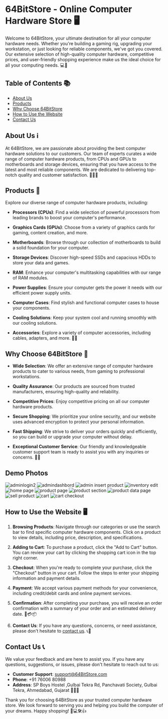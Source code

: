 
# 64BitStore - Online Computer Hardware Store 🖥️

Welcome to 64BitStore, your ultimate destination for all your computer hardware needs. Whether you're building a gaming rig, upgrading your workstation, or just looking for reliable components, we've got you covered. Our extensive selection of high-quality computer hardware, competitive prices, and user-friendly shopping experience make us the ideal choice for all your computing needs. 💻🔧

## Table of Contents 📚

- [About Us](#about-us)
- [Products](#products)
- [Why Choose 64BitStore](#why-choose-64BitStore)
- [How to Use the Website](#how-to-use-the-website)
- [Contact Us](#contact-us)

## About Us ℹ️

At 64BitStore, we are passionate about providing the best computer hardware solutions to our customers. Our team of experts curates a wide range of computer hardware products, from CPUs and GPUs to motherboards and storage devices, ensuring that you have access to the latest and most reliable components. We are dedicated to delivering top-notch quality and customer satisfaction. 👨‍💻🔩

## Products 🛒

Explore our diverse range of computer hardware products, including:

- **Processors (CPUs)**: Find a wide selection of powerful processors from leading brands to boost your computer's performance.

- **Graphics Cards (GPUs)**: Choose from a variety of graphics cards for gaming, content creation, and more.

- **Motherboards**: Browse through our collection of motherboards to build a solid foundation for your computer.

- **Storage Devices**: Discover high-speed SSDs and capacious HDDs to store your data and games.

- **RAM**: Enhance your computer's multitasking capabilities with our range of RAM modules.

- **Power Supplies**: Ensure your computer gets the power it needs with our efficient power supply units.

- **Computer Cases**: Find stylish and functional computer cases to house your components.

- **Cooling Solutions**: Keep your system cool and running smoothly with our cooling solutions.

- **Accessories**: Explore a variety of computer accessories, including cables, adapters, and more. 🧰🔨

## Why Choose 64BitStore 🌟

- **Wide Selection**: We offer an extensive range of computer hardware products to cater to various needs, from gaming to professional workstations.

- **Quality Assurance**: Our products are sourced from trusted manufacturers, ensuring high-quality and reliability.

- **Competitive Prices**: Enjoy competitive pricing on all our computer hardware products.

- **Secure Shopping**: We prioritize your online security, and our website uses advanced encryption to protect your personal information.

- **Fast Shipping**: We strive to deliver your orders quickly and efficiently, so you can build or upgrade your computer without delay.

- **Exceptional Customer Service**: Our friendly and knowledgeable customer support team is ready to assist you with any inquiries or concerns. 🚚💼

## Demo Photos

![adminlogin2](https://github.com/JBORAD988/64bitstore/assets/87151841/47f1654b-1761-499b-a73a-7757589cb015)
![admindashbord](https://github.com/JBORAD988/64bitstore/assets/87151841/0c056e71-92cc-4391-9dd8-17c0a79f8b23)
![admin insert product](https://github.com/JBORAD988/64bitstore/assets/87151841/6fb5dcea-f9ae-479d-ae26-292a6e9f4055)
![inventory edit](https://github.com/JBORAD988/64bitstore/assets/87151841/8436bade-a73f-4fe0-ac1b-aaea5319ed3e)
![home page](https://github.com/JBORAD988/64bitstore/assets/87151841/b7e01fdd-2450-4599-bd0e-5a72ded39a93)
![product page](https://github.com/JBORAD988/64bitstore/assets/87151841/1ac15695-11f5-49ef-9f49-a6df38e8381f)
![product section](https://github.com/JBORAD988/64bitstore/assets/87151841/2c8291c0-7cf5-4135-a25f-c4c2daa3e988)
![product data page](https://github.com/JBORAD988/64bitstore/assets/87151841/e71cb1b6-0e28-4939-a861-0e99d0b1da8f)
![sell product](https://github.com/JBORAD988/64bitstore/assets/87151841/8213e267-dfcb-4d67-b78f-f76c06e636d7)
![cart](https://github.com/JBORAD988/64bitstore/assets/87151841/2c0b65a7-8df4-4580-a174-fd90c936ce5a)
![cart checkout](https://github.com/JBORAD988/64bitstore/assets/87151841/56a44014-a3ef-49c7-8e6e-1c75035f1eeb)





## How to Use the Website 🖥️

1. **Browsing Products**: Navigate through our categories or use the search bar to find specific computer hardware components. Click on a product to view details, including price, description, and specifications.

2. **Adding to Cart**: To purchase a product, click the "Add to Cart" button. You can review your cart by clicking the shopping cart icon in the top right corner.

3. **Checkout**: When you're ready to complete your purchase, click the "Checkout" button in your cart. Follow the steps to enter your shipping information and payment details.

4. **Payment**: We accept various payment methods for your convenience, including credit/debit cards and online payment services.

5. **Confirmation**: After completing your purchase, you will receive an order confirmation with a summary of your order and an estimated delivery date. 🛒💳📦

6. **Contact Us**: If you have any questions, concerns, or need assistance, please don't hesitate to [contact us](#contact-us). 📞📧

## Contact Us 📞

We value your feedback and are here to assist you. If you have any questions, suggestions, or issues, please don't hesitate to reach out to us:

- **Customer Support**: [support@64BitStore.com](mailto:support@64BitStore.com)
- **Phone**: +91 76006 80988
- **Address**: SP Boys Hostel ,Gulbai Tekra Rd, Panchavati Society, Gulbai Tekra, Ahmedabad, Gujarat 📮📞🏢

Thank you for choosing 64BitStore as your trusted computer hardware store. We look forward to serving you and helping you build the computer of your dreams. Happy shopping! 🛒💻🛠️👍
